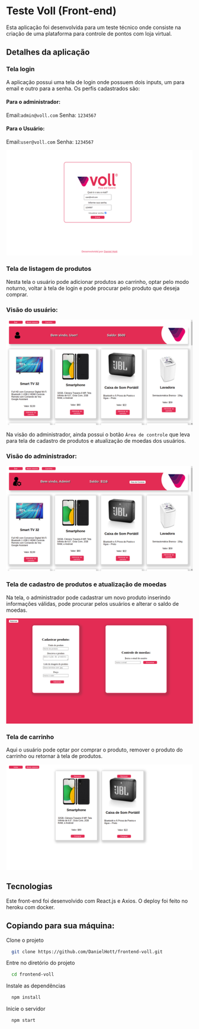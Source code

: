 # Teste Voll (Front-end)

Esta aplicação foi desenvolvida para um teste técnico onde consiste na criação de uma plataforma para controle de pontos com loja virtual.

## Detalhes da aplicação
### Tela login

A aplicação possui uma tela de login onde possuem dois inputs, um para email e outro para a senha. 
Os perfis cadastrados são:
 #### Para o administrador:
Email:`admin@voll.com`
Senha: `1234567`

#### Para o Usuário:
Email:`user@voll.com`
Senha: `1234567`

![Web 1](https://github.com/DanielHott/imagens/blob/master/voll-login.png)

### Tela de listagem de produtos
Nesta tela o usuário pode adicionar produtos ao carrinho, optar pelo modo noturno, voltar à tela de login e pode procurar pelo produto que deseja comprar.

### Visão do usuário:

![Web 1](https://github.com/DanielHott/imagens/blob/master/voll-products-user.png)

Na visão do administrador, ainda possui o botão `Área de controle` que leva para tela de cadastro de produtos e atualização de moedas dos usuários.

### Visão do administrador:

![Web 1](https://github.com/DanielHott/imagens/blob/master/voll-products-admin.png)

### Tela de cadastro de produtos e atualização de moedas

Na tela, o administrador pode cadastrar um novo produto inserindo informações válidas, pode procurar pelos usuários e alterar o saldo de moedas. 

![Web 1](https://github.com/DanielHott/imagens/blob/master/voll-control-admin.png)


### Tela de carrinho

Aqui o usuário pode optar por comprar o produto, remover o produto do carrinho ou retornar à tela de produtos.

![Web 1](https://github.com/DanielHott/imagens/blob/master/voll-carrinho.png)




## Tecnologias

Este front-end foi desenvolvido com React.js e Axios. O deploy foi feito no heroku com docker.

## Copiando para sua máquina:

Clone o projeto

```bash
  git clone https://github.com/DanielHott/frontend-voll.git
```

Entre no diretório do projeto

```bash
  cd frontend-voll
```

Instale as dependências

```bash
  npm install
```

Inicie o servidor

```bash
  npm start

